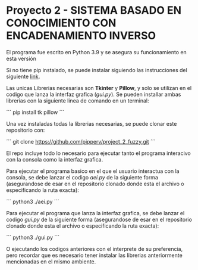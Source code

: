 # Proyecto 2 - SISTEMA BASADO EN CONOCIMIENTO CON ENCADENAMIENTO INVERSO

El programa fue escrito en Python 3.9 y se asegura su funcionamiento en esta versión

Si no tiene pip instalado, se puede instalar siguiendo las instrucciones del siguiente [link](https://pip.pypa.io/en/stable/installation/).

Las unicas Librerias necesarias son __Tkinter__ y __Pillow__, y solo se utilizan en el codigo que lanza la interfaz grafica (_gui.py_). Se pueden installar ambas librerias con la siguiente linea de comando en un terminal:

´´´
pip install tk pillow
´´´

Una vez instaladas todas la librerias necesarias, se puede clonar este repositorio con:

´´´
git clone https://github.com/pipperv/project_2_fuzzy.git
´´´

El repo incluye todo lo necesario para ejecutar tanto el programa interacivo con la consola como la interfaz grafica.

Para ejecutar el programa basico en el que el usuario interactua con la consola, se debe lanzar el codigo _aei.py_ de la siguiente forma (asegurandose de esar en el repositorio clonado donde esta el archivo o especificando la ruta exacta):

´´´
python3 ./aei.py
´´´

Para ejecutar el programa que lanza la interfaz grafica, se debe lanzar el codigo _gui.py_ de la siguiente forma (asegurandose de esar en el repositorio clonado donde esta el archivo o especificando la ruta exacta):

´´´
python3 ./gui.py
´´´

O ejecutando los codigos anteriores con el interprete de su preferencia, pero recordar que es necesario tener instalar las librerias anteriormente mencionadas en el mismo ambiente.
